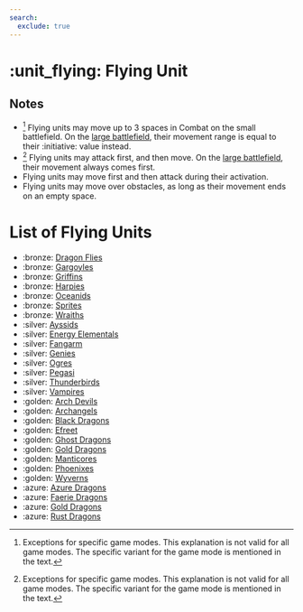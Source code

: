 ```yaml
---
search:
  exclude: true
---
```

# :unit_flying: Flying Unit


## Notes

- [^1] Flying units may move up to 3 spaces in Combat on the small battlefield. On the [large battlefield](../content/battlefield_expansion.md), their movement range is equal to their :initiative: value instead.
- [^1] Flying units may attack first, and then move. On the [large battlefield](../content/battlefield_expansion.md), their movement always comes first.
- Flying units may move first and then attack during their activation.
- Flying units may move over obstacles, as long as their movement ends on an empty space.


# List of Flying Units

- :bronze: [Dragon Flies](../units/dragon_flies.md)
- :bronze: [Gargoyles](../units/gargoyles.md)
- :bronze: [Griffins](../units/griffins.md)
- :bronze: [Harpies](../units/harpies.md)
- :bronze: [Oceanids](../units/oceanids.md)
- :bronze: [Sprites](../units/sprites.md)
- :bronze: [Wraiths](../units/wraiths.md)
- :silver: [Ayssids](../units/ayssids.md)
- :silver: [Energy Elementals](../units/energy_elementals.md)
- :silver: [Fangarm](../units/fangarm.md)
- :silver: [Genies](../units/genies.md)
- :silver: [Ogres](../units/ogres.md)
- :silver: [Pegasi](../units/pegasi.md)
- :silver: [Thunderbirds](../units/thunderbirds.md)
- :silver: [Vampires](../units/vampires.md)
- :golden: [Arch Devils](../units/arch_devils.md)
- :golden: [Archangels](../units/archangels.md)
- :golden: [Black Dragons](../units/black_dragons.md)
- :golden: [Efreet](../units/efreet.md)
- :golden: [Ghost Dragons](../units/ghost_dragons.md)
- :golden: [Gold Dragons](../units/gold_dragons.md)
- :golden: [Manticores](../units/manticores.md)
- :golden: [Phoenixes](../units/phoenixes.md)
- :golden: [Wyverns](../units/wyverns.md)
- :azure: [Azure Dragons](../units/azure_dragons.md)
- :azure: [Faerie Dragons](../units/faerie_dragons.md)
- :azure: [Gold Dragons](../units/gold_dragons.md)
- :azure: [Rust Dragons](../units/rust_dragons.md)


[^1]: Exceptions for specific game modes. This explanation is not valid for all game modes. The specific variant for the game mode is mentioned in the text.
